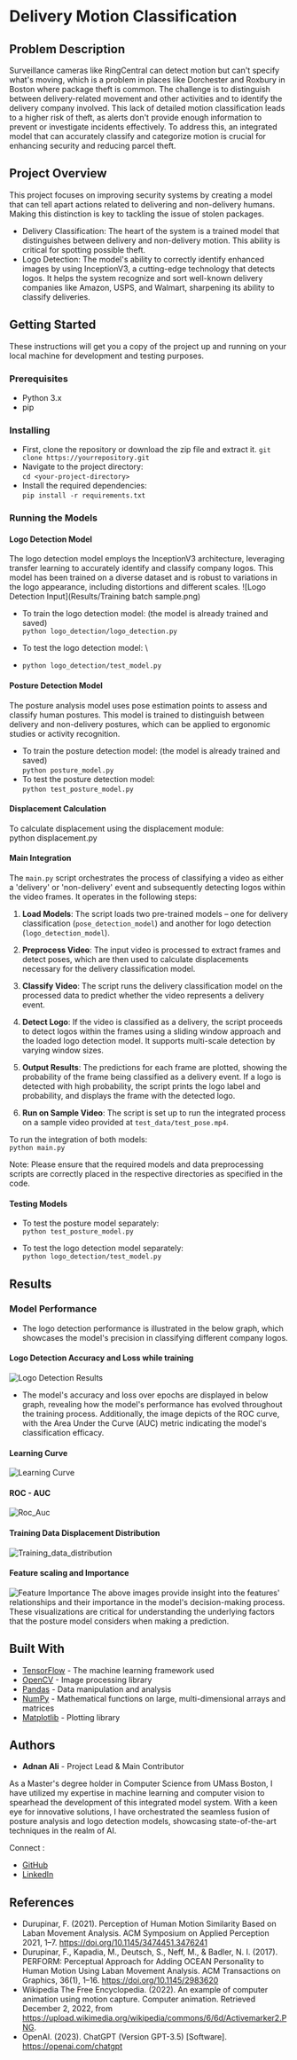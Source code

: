 # Delivery Motion Classification

## Problem Description
Surveillance cameras like RingCentral can detect motion but can't specify what's moving, which is a problem in places like Dorchester and Roxbury in Boston where package theft is common. The challenge is to distinguish between delivery-related movement and other activities and to identify the delivery company involved. This lack of detailed motion classification leads to a higher risk of theft, as alerts don't provide enough information to prevent or investigate incidents effectively. To address this, an integrated model that can accurately classify and categorize motion is crucial for enhancing security and reducing parcel theft.

## Project Overview
This project focuses on improving security systems by creating a model that can tell apart actions related to delivering and non-delivery humans. Making this distinction is key to tackling the issue of stolen packages.
* Delivery Classification: The heart of the system is a trained model that distinguishes between delivery and non-delivery motion. This ability is critical for spotting possible theft.
* Logo Detection: The model's ability to correctly identify enhanced images by using InceptionV3, a cutting-edge technology that detects logos. It helps the system recognize and sort well-known delivery companies like Amazon, USPS, and Walmart, sharpening its ability to classify deliveries.

## Getting Started

These instructions will get you a copy of the project up and running on your local machine for development and testing purposes.

### Prerequisites
- Python 3.x
- pip

### Installing
- First, clone the repository or download the zip file and extract it.
`git clone https://yourrepository.git`
- Navigate to the project directory:\
`cd <your-project-directory>`
- Install the required dependencies:\
`pip install -r requirements.txt`

### Running the Models

#### Logo Detection Model
The logo detection model employs the InceptionV3 architecture, leveraging transfer learning to accurately identify and classify company logos. This model has been trained on a diverse dataset and is robust to variations in the logo appearance, including distortions and different scales.
![Logo Detection Input](Results/Training batch sample.png)
- To train the logo detection model: (the model is already trained and saved) \
`python logo_detection/logo_detection.py`

- To test the logo detection model: \
- `python logo_detection/test_model.py`

#### Posture Detection Model
The posture analysis model uses pose estimation points to assess and classify human postures. This model is trained to distinguish between delivery and non-delivery postures, which can be applied to ergonomic studies or activity recognition.
- To train the posture detection model: (the model is already trained and saved) \
`python posture_model.py`
- To test the posture detection model: \
`python test_posture_model.py`
#### Displacement Calculation

To calculate displacement using the displacement module:\
python displacement.py

#### Main Integration
The `main.py` script orchestrates the process of classifying a video as either a 'delivery' or 'non-delivery' event and subsequently detecting logos within the video frames. It operates in the following steps:

1. **Load Models**: The script loads two pre-trained models – one for delivery classification (`pose_detection_model`) and another for logo detection (`logo_detection_model`).

2. **Preprocess Video**: The input video is processed to extract frames and detect poses, which are then used to calculate displacements necessary for the delivery classification model.

3. **Classify Video**: The script runs the delivery classification model on the processed data to predict whether the video represents a delivery event.

4. **Detect Logo**: If the video is classified as a delivery, the script proceeds to detect logos within the frames using a sliding window approach and the loaded logo detection model. It supports multi-scale detection by varying window sizes.

5. **Output Results**: The predictions for each frame are plotted, showing the probability of the frame being classified as a delivery event. If a logo is detected with high probability, the script prints the logo label and probability, and displays the frame with the detected logo.

6. **Run on Sample Video**: The script is set up to run the integrated process on a sample video provided at `test_data/test_pose.mp4`.

To run the integration of both models:\
`python main.py`

Note: Please ensure that the required models and data preprocessing scripts are correctly placed in the respective directories as specified in the code.

#### Testing Models

- To test the posture model separately:\
`python test_posture_model.py`

- To test the logo detection model separately:\
`python logo_detection/test_model.py`

## Results
### Model Performance
* The logo detection performance is illustrated in the below graph, which showcases the model's precision in classifying different company logos.
#### Logo Detection Accuracy and Loss while training
![Logo Detection Results](Results/LogoDetection_final.png)
* The model's accuracy and loss over epochs are displayed in below graph, revealing how the model's performance has evolved throughout the training process. Additionally, the image depicts of the ROC curve, with the Area Under the Curve (AUC) metric indicating the model's classification efficacy.
#### Learning Curve
![Learning Curve](Results/Posture_Model/LC_final.png)
#### ROC - AUC
![Roc_Auc](Results/Posture_Model/ROC_AUC.png)
#### Training Data Displacement Distribution
![Training_data_distribution](Results/Posture_Model/displacement_distribution.png)
#### Feature scaling and Importance
![Feature Importance](Results/Posture_Model/featureCorrelation.png)
The above images provide insight into the features' relationships and their importance in the model's decision-making process. These visualizations are critical for understanding the underlying factors that the posture model considers when making a prediction.
## Built With

* [TensorFlow](https://www.tensorflow.org/) - The machine learning framework used
* [OpenCV](https://opencv.org/) - Image processing library
* [Pandas](https://pandas.pydata.org/) - Data manipulation and analysis
* [NumPy](https://numpy.org/) - Mathematical functions on large, multi-dimensional arrays and matrices
* [Matplotlib](https://matplotlib.org/) - Plotting library

## Authors

* **Adnan Ali** - Project Lead & Main Contributor

As a Master's degree holder in Computer Science from UMass Boston, I have utilized my expertise in machine learning and computer vision to spearhead the development of this integrated model system. 
With a keen eye for innovative solutions, I have orchestrated the seamless fusion of posture analysis and logo detection models, showcasing state-of-the-art techniques in the realm of AI.

Connect :
- [GitHub](https://github.com/adi-tsvet)
- [LinkedIn](https://www.linkedin.com/in/adi-tsvet/) 
## References

* Durupinar, F. (2021). Perception of Human Motion Similarity Based on Laban Movement Analysis. ACM Symposium on Applied Perception 2021, 1–7. https://doi.org/10.1145/3474451.3476241
* Durupinar, F., Kapadia, M., Deutsch, S., Neff, M., & Badler, N. I. (2017). PERFORM: Perceptual Approach for Adding OCEAN Personality to Human Motion Using Laban Movement Analysis. ACM Transactions on Graphics, 36(1), 1–16. https://doi.org/10.1145/2983620
* Wikipedia The Free Encyclopedia. (2022). An example of computer animation using motion capture. Computer animation. Retrieved December 2, 2022, from https://upload.wikimedia.org/wikipedia/commons/6/6d/Activemarker2.PNG.
* OpenAI. (2023). ChatGPT (Version GPT-3.5) [Software]. https://openai.com/chatgpt








